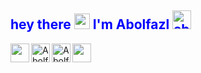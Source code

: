 <h2 align='left' style="color:blue;"> hey there <img src="https://media.giphy.com/media/hvRJCLFzcasrR4ia7z/giphy.gif" width="25px"> I'm Abolfazl <img  width=30px  src="https://user-images.githubusercontent.com/69028985/148116416-614b7013-bcce-475f-ba6f-0316bd27e425.png" alt="abolfazlaghdaee" />
</h2>



<a href="instagram.com">
  <img width="30px"aligne="left" src="https://cdn.cdnlogo.com/logos/i/32/instagram-icon.svg">
</a>
<a href="mailto:abolfazlaghdaee2001@gmail.com">
  <img width="30px" align="left" src="https://cdn.cdnlogo.com/logos/o/14/official-gmail-icon-2020.svg">
</a>
<a href="https://www.linkedin.com/in/abolfazl-aghdaee/">
  <img alt="Abolfazl's LinkedIN" width="30px" align="left" src="https://raw.githubusercontent.com/peterthehan/peterthehan/master/assets/linkedin.svg" />
</a >

<a href="https://twitter.com/its__abolfazl">
  <img align="left" left= "100px"alt="Abolfazl's Twitter" width="30px" src="https://raw.githubusercontent.com/peterthehan/peterthehan/master/assets/twitter.svg" />
</a>


